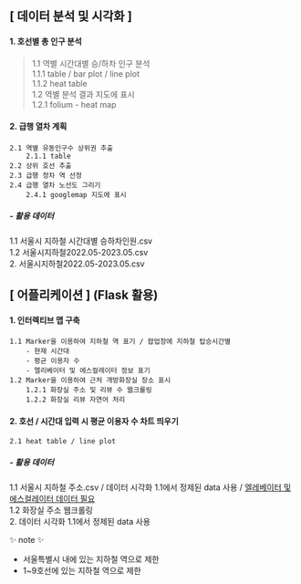 ## [ 데이터 분석 및 시각화 ]
#### 1. 호선별 총 인구 분석  
   > 1.1 역별 시간대별 승/하차 인구 분석  
        1.1.1 table / bar plot / line plot  
        1.1.2 heat table  
   1.2 역별 분석 결과 지도에 표시  
        1.2.1 folium - heat map  
#### 2. 급행 열차 계획  
    2.1 역별 유동인구수 상위권 추출  
        2.1.1 table  
    2.2 상위 호선 추출  
    2.3 급행 정차 역 선정  
    2.4 급행 열차 노선도 그리기  
        2.4.1 googlemap 지도에 표시  
   
##### - 활용 데이터  
1.1 서울시 지하철 시간대별 승하차인원.csv  
1.2 서울시지하철2022.05-2023.05.csv  
2. 서울시지하철2022.05-2023.05.csv  

  
## [ 어플리케이션 ] (Flask 활용)  
#### 1. 인터렉티브 맵 구축  
    1.1 Marker을 이용하여 지하철 역 표기 / 팝업창에 지하철 탑승시간별  
        - 현재 시간대  
        - 평균 이용자 수  
        - 엘리베이터 및 에스컬레이터 정보 표기  
    1.2 Marker을 이용하여 근처 개방화장실 장소 표시  
        1.2.1 화장실 주소 및 리뷰 수 웹크롤링  
        1.2.2 화장실 리뷰 자연어 처리  
#### 2. 호선 / 시간대 입력 시 평균 이용자 수 차트 띄우기  
    2.1 heat table / line plot  

##### - 활용 데이터  
1.1 서울시 지하철 주소.csv / 데이터 시각화 1.1에서 정제된 data 사용 / <u>엘레베이터 및 에스컬레이터 데이터 필요</u>  
1.2 화장실 주소 웹크롤링  
2. 데이터 시각화 1.1에서 정제된 data 사용  

  
:sparkles:️ note :sparkles: ️ 
- 서울특별시 내에 있는 지하철 역으로 제한  
- 1~9호선에 있는 지하철 역으로 제한  
